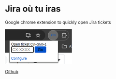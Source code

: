 # Jira où tu iras

Google chrome extension to quickly open Jira tickets

![screenshot.png](images%2Fscreenshot.png)

[Github](https://github.com/alamirault/jira-ou-tu-iras-chrome-extension)
